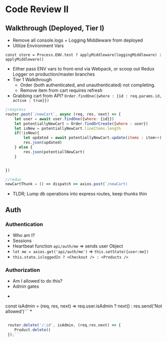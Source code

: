 # Code Review II


## Walkthrough (Deployed, Tier I)

* Remove all console.logs + Logging Middleware from deployed
* Utilize Environment Vars
```
const store = Process.ENV.test ? applyMiddleware(loggingMiddleware) : applyMiddleware()

```
* Either pass ENV vars to front-end via Webpack, or scoop out Redux Logger on production/master branches
* Tier 1 Walkthrough
 	* Order (both authenticated, and unauthenticated) not completing.
 	* Remove item from cart requires refresh
* Grabbing cart from API?
```Order.findOne({where : {id : req.params.id, active : true}})```
```javascript
//express
router.post(`/newCart`, async (req, res, next) => {
	let user = await user.findOne({where: {id}})
	let potentiallyNewCart = Order.findOrCreate({where : user})
	let isNew = potentiallyNewCart.lineItems.length
	if(!isNew){
		let updated = await potentiallyNewCart.update(items : item++)
		res.json(updated)
	} else {
		res.json(potentiallNewCart)
	}


})

//redux
newCartThunk = () => dispatch => axios.post(`/newCart)
```

* TLDR; Lump db operations into express routes, keep thunks thin

## Auth

### Authentication 
* Who am I?
* Sessions
* Heartbeat function `api/auth/me` => sends user Object
* `let me = axios.get('api/auth/me')` => `this.setState({user:me})`
* `this.state.isloggedIn ? <Checkout /> : <Products />`


### Authorization

* Am I allowed to do this?
* Admin gates
* ```javascript
 const isAdmin = (req, res, next) => req.user.isAdmin ? next() : res.send('Not allowed')```
 * 
```javascript

 router.delete('/:id', isAdmin, (req,res,next) => {
 	Product.delete()
 });```


